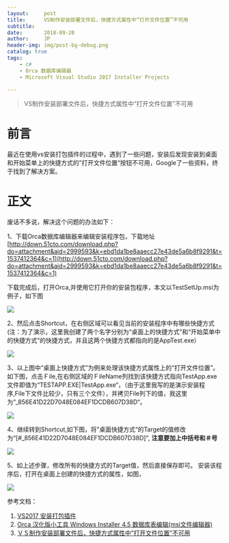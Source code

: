 ```yaml
---
layout:     post
title:      VS制作安装部署文件后，快捷方式属性中“打开文件位置”不可用
subtitle:   
date:       2018-09-20
author:     JP
header-img: img/post-bg-debug.png
catalog: true
tags:
    - c#
    - Orca 数据库编辑器
    - Microsoft Visual Studio 2017 Installer Projects
    
---
```


> VS制作安装部署文件后，快捷方式属性中“打开文件位置”不可用



# 前言
最近在使用vs安装打包插件的过程中，遇到了一些问题，安装后发现安装到桌面和开始菜单上的快捷方式的”打开文件位置“按钮不可用，Google了一些资料，终于找到了解决方案。


# 正文

废话不多说，解决这个问题的办法如下：

1、下载Orca数据库编辑器来编辑安装程序包，下载地址<br>
[http://down.51cto.com/download.php?do=attachment&aid=2999593&k=ebd1da1be8aaecc27e43de5a6b8f9291&t=1537412364&c=1](http://down.51cto.com/download.php?do=attachment&aid=2999593&k=ebd1da1be8aaecc27e43de5a6b8f9291&t=1537412364&c=1)

下载完成后，打开Orca,并使用它打开你的安装包程序，本文以TestSetUp.msi为例子，如下图

![](http://my.csdn.net/uploads/201206/09/1339256067_9033.png)

2、然后点击Shortcut，在右侧区域可以看见当前的安装程序中有哪些快捷方式(注：为了演示，这里我创建了两个名字分别为“桌面上的快捷方式”和“开始菜单中的快捷方式“的快捷方式，并且这两个快捷方式都指向的是AppTest.exe）

![](http://my.csdn.net/uploads/201206/09/1339256923_1195.png)

3、以上图中“桌面上快捷方式”为例来处理该快捷方式属性上的“打开文件位置”。如下图，点击Ｆile,在右侧区域的ＦileName列找到该快捷方式指向TestApp.exe文件即值为“TESTAPP.EXE|TestApp.exe“，（由于这里我写的是演示安装程序,File下文件比较少，只有三个文件），并拷贝File列下的值，我这里为”_856E41D22D7048E084EF1DCDB607D38D“。

![](http://my.csdn.net/uploads/201206/10/1339258776_8151.png)

4、继续转到Shortcut,如下图，将”桌面快捷方式“的Target的值修改为“[#_856E41D22D7048E084EF1DCDB607D38D]",
**注意要加上中括号和＃号**

![](http://my.csdn.net/uploads/201206/10/1339258995_2531.png)

5、如上述步骤，修改所有的快捷方式的Target值，然后直接保存即可。
安装该程序后，打开在桌面上创建的快捷方式的属性，如图，

![](http://my.csdn.net/uploads/201206/10/1339259526_4887.png)

参考文档：<br>
1. [VS2017 安装打包插件](https://www.cnblogs.com/love007/p/7879534.html)<br>
2. [Orca 汉化版小工具 Windows Installer 4.5 数据库表编辑(msi文件编辑器)](http://blog.51cto.com/wscyza/253025)<br>
3. [ＶＳ制作安装部署文件后，快捷方式属性中“打开文件位置”不可用](https://blog.csdn.net/zengguoyu/article/details/7648703)<br>










